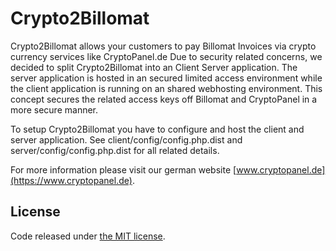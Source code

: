 # Crypto2Billomat

Crypto2Billomat allows your customers to pay Billomat Invoices via crypto currency services like CryptoPanel.de
Due to security related concerns, we decided to split Crypto2Billomat into an Client Server application.
The server application is hosted in an secured limited access environment while the client application is running on an shared webhosting environment.
This concept secures the related access keys off Billomat and CryptoPanel in a more secure manner.

To setup Crypto2Billomat you have to configure and host the client and server application.
See client/config/config.php.dist and server/config/config.php.dist for all related details. 

For more information please visit our german website [www.cryptopanel.de](https://www.cryptopanel.de).

## License
Code released under [the MIT license](https://github.com/lamp-aw/docker-ltc-litecore/blob/master/LICENSE).